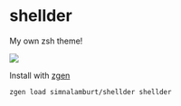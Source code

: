 shellder
========
My own zsh theme!

![](http://i.imgur.com/xZJHgq8.png)

Install with [zgen][]
```zsh
zgen load simnalamburt/shellder shellder
```

[zgen]: https://github.com/tarjoilija/zgen
